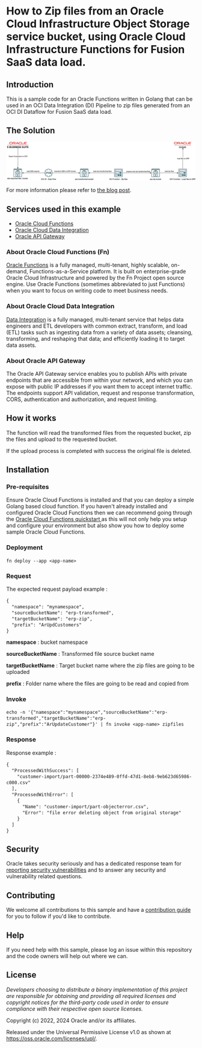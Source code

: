 # How to Zip files from an Oracle Cloud Infrastructure Object Storage service bucket, using Oracle Cloud Infrastructure  Functions for Fusion SaaS data load.

## Introduction

This is a sample code for an Oracle Functions written in Golang that can be used in an OCI Data Integration (DI) Pipeline
to zip files generated from an OCI DI Dataflow for Fusion SaaS data load.

## The Solution
![](diagram.drawio.png)

For more information please refer to [the blog post](https://www.ateam-oracle.com/post/using-oci-di-and-functions-for-fusion-saas-data-load).

## Services used in this example

* [Oracle Cloud Functions](https://docs.oracle.com/en-us/iaas/Content/Functions/Concepts/functionsoverview.htm)
* [Oracle Cloud Data Integration](https://docs.oracle.com/en-us/iaas/data-integration/using/overview.htm)
* [Oracle API Gateway](https://docs.oracle.com/en-us/iaas/Content/APIGateway/Concepts/apigatewayoverview.htm)

### About Oracle Cloud Functions (Fn)
[Oracle Functions](https://docs.oracle.com/en-us/iaas/Content/Functions/home.htm#top) is a fully managed, multi-tenant, highly scalable, on-demand, Functions-as-a-Service platform. It is built on enterprise-grade Oracle Cloud Infrastructure and powered by the Fn Project open source engine. Use Oracle Functions (sometimes abbreviated to just Functions) when you want to focus on writing code to meet business needs.

### About Oracle Cloud Data Integration

[Data Integration](https://docs.oracle.com/en-us/iaas/data-integration/using/overview.htm) is a fully managed, multi-tenant service that helps data engineers and ETL developers with common extract, transform, and load (ETL) tasks such as ingesting data from a variety of data assets; cleansing, transforming, and reshaping that data; and efficiently loading it to target data assets.

### About Oracle API Gateway

The Oracle API Gateway service enables you to publish APIs with private endpoints that are accessible from within your network, and which you can expose with public IP addresses if you want them to accept internet traffic. The endpoints support API validation, request and response transformation, CORS, authentication and authorization, and request limiting.

## How it works

The function will read the transformed files from the requested bucket, zip the files and upload to the requested bucket.

If the upload process is completed with success the original file is deleted.

## Installation

### Pre-requisites

Ensure Oracle Cloud Functions is installed and that you can deploy a simple Golang based cloud function. If you haven't already installed and configured Oracle Cloud Functions then we can recommend going through the [Oracle Cloud Functions quickstart ](https://www.oracle.com/webfolder/technetwork/tutorials/infographics/oci_faas_gettingstarted_quickview/functions_quickview_top/functions_quickview/index.html) as this will not only help you setup and configure your environment but also show you how to deploy some sample Oracle Cloud Functions.

### Deployment
```
fn deploy --app <app-name>
```

### Request

The expected request payload example :

```
{
  "namespace": "mynamespace",
  "sourceBucketName": "erp-transformed",
  "targetBucketName": "erp-zip",
  "prefix": "ArUpdCustomers"
}
```
**namespace** : bucket namespace

**sourceBucketName** : Transformed file source bucket name

**targetBucketName** : Target bucket name where the zip files are going to be uploaded

**prefix** : Folder name where the files are going to be read and copied from


### Invoke

```
echo -n '{"namespace":"mynamespace","sourceBucketName":"erp-transformed","targetBucketName":"erp-zip","prefix":"ArUpdateCustomer"}' | fn invoke <app-name> zipfiles
```

### Response

Response example :
```
{
  "ProcessedWithSuccess": [
    "customer-import/part-00000-2374e489-0ffd-47d1-8eb8-9eb623d65986-c000.csv"
  ],
  "ProcessedWithError": [
    {
      "Name": "customer-import/part-objecterror.csv",
      "Error": "file error deleting object from original storage"
    }
  ]
}
```
## Security

Oracle takes security seriously and has a dedicated response team for [reporting security vulnerabilities](./SECURITY.md) and to answer any security and vulnerability related questions.

## Contributing

We welcome all contributions to this sample and have a [contribution guide](./CONTRIBUTING.md) for you to follow if you'd like to contribute.

## Help

If you need help with this sample, please log an issue within this repository and the code owners will help out where we can.

## License

*Developers choosing to distribute a binary implementation of this project are responsible for obtaining and providing all required licenses and copyright notices for the third-party code used in order to ensure compliance with their respective open source licenses.*

Copyright (c) 2022, 2024 Oracle and/or its affiliates. 

Released under the Universal Permissive License v1.0 as shown at
<https://oss.oracle.com/licenses/upl/>.

